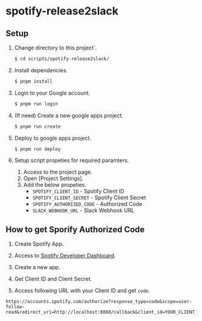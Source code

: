 # spotify-release2slack

## Setup

1. Change directory to this project`.

   ```bash
   $ cd scripts/spotify-release2slack/
   ```

1. Install dependencies.

   ```bash
   $ pnpm install
   ```

1. Login to your Google account.

   ```bash
   $ pnpm run login
   ```

1. (If need) Create a new google apps project.

   ```bash
   $ pnpm run create
   ```

1. Deploy to google apps project.

   ```bash
   $ pnpm run deploy
   ```

1. Setup script propeties for required paramters.

   1. Access to the project page.
   1. Open [Project Settings].
   1. Add the below propeties.
      - `SPOTIFY_CLIENT_ID` - Spotify Client ID
      - `SPOTIFY_CLIENT_SECRET` - Spotify Client Secret
      - `SPOTIFY_AUTHORIZED_CODE` - Authorized Code
      - `SLACK_WEBHOOK_URL` - Slack Webhook URL

## How to get Sporify Authorized Code

1. Create Spotify App.

1. Access to [Spotify Developer Dashboard](https://developer.spotify.com/dashboard/applications).
1. Create a new app.
1. Get Client ID and Client Secret.
1. Access following URL with your Client ID and get `code`.

  ```shell
  https://accounts.spotify.com/authorize?response_type=code&scope=user-follow-read&redirect_uri=http://localhost:8888/callback&client_id=YOUR_CLIENT_ID
  ```
